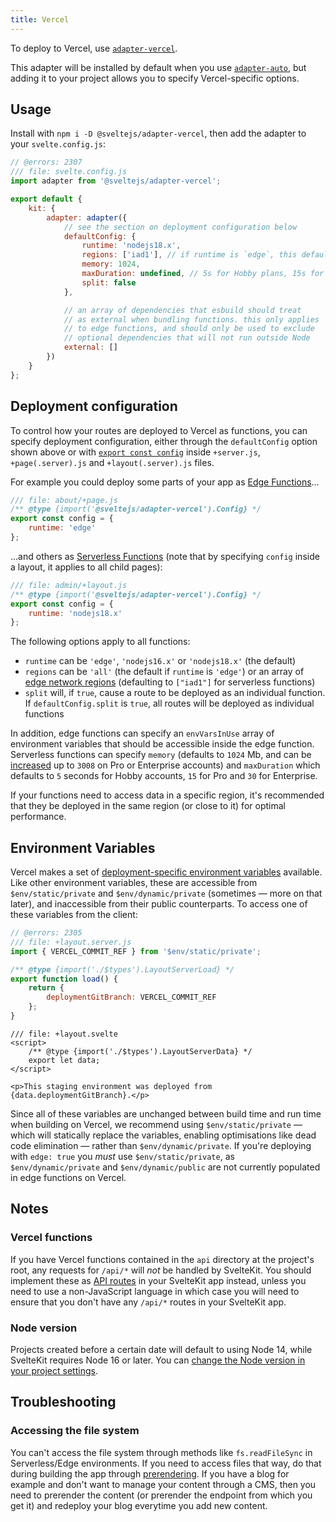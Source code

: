 ```yaml
---
title: Vercel
---
```


To deploy to Vercel, use [`adapter-vercel`](https://github.com/sveltejs/kit/tree/master/packages/adapter-vercel).

This adapter will be installed by default when you use [`adapter-auto`](adapter-auto), but adding it to your project allows you to specify Vercel-specific options.

## Usage

Install with `npm i -D @sveltejs/adapter-vercel`, then add the adapter to your `svelte.config.js`:

```js
// @errors: 2307
/// file: svelte.config.js
import adapter from '@sveltejs/adapter-vercel';

export default {
	kit: {
		adapter: adapter({
			// see the section on deployment configuration below
			defaultConfig: {
				runtime: 'nodejs18.x',
				regions: ['iad1'], // if runtime is `edge`, this defaults to `all`
				memory: 1024,
				maxDuration: undefined, // 5s for Hobby plans, 15s for Pro, 30s for Enterprise
				split: false
			},

			// an array of dependencies that esbuild should treat
			// as external when bundling functions. this only applies
			// to edge functions, and should only be used to exclude
			// optional dependencies that will not run outside Node
			external: []
		})
	}
};
```

## Deployment configuration

To control how your routes are deployed to Vercel as functions, you can specify deployment configuration, either through the `defaultConfig` option shown above or with [`export const config`](/docs/page-options#config) inside `+server.js`, `+page(.server).js` and `+layout(.server).js` files.

For example you could deploy some parts of your app as [Edge Functions](https://vercel.com/docs/concepts/functions/edge-functions)...

```js
/// file: about/+page.js
/** @type {import('@sveltejs/adapter-vercel').Config} */
export const config = {
	runtime: 'edge'
};
```

...and others as [Serverless Functions](https://vercel.com/docs/concepts/functions/serverless-functions)  (note that by specifying `config` inside a layout, it applies to all child pages):

```js
/// file: admin/+layout.js
/** @type {import('@sveltejs/adapter-vercel').Config} */
export const config = {
	runtime: 'nodejs18.x'
};
```

The following options apply to all functions:

- `runtime` can be `'edge'`, `'nodejs16.x'` or `'nodejs18.x'` (the default)
- `regions` can be `'all'` (the default if `runtime` is `'edge'`) or an array of [edge network regions](https://vercel.com/docs/concepts/edge-network/regions) (defaulting to `["iad1"]` for serverless functions)
- `split` will, if `true`, cause a route to be deployed as an individual function. If `defaultConfig.split` is `true`, all routes will be deployed as individual functions

In addition, edge functions can specify an `envVarsInUse` array of environment variables that should be accessible inside the edge function. Serverless functions can specify `memory` (defaults to `1024` Mb, and can be [increased](https://vercel.com/docs/concepts/limits/overview#serverless-function-memory) up to `3008` on Pro or Enterprise accounts) and `maxDuration` which defaults to `5` seconds for Hobby accounts, `15` for Pro and `30` for Enterprise.

If your functions need to access data in a specific region, it's recommended that they be deployed in the same region (or close to it) for optimal performance.

## Environment Variables

Vercel makes a set of [deployment-specific environment variables](https://vercel.com/docs/concepts/projects/environment-variables#system-environment-variables) available. Like other environment variables, these are accessible from `$env/static/private` and `$env/dynamic/private` (sometimes — more on that later), and inaccessible from their public counterparts. To access one of these variables from the client:

```js
// @errors: 2305
/// file: +layout.server.js
import { VERCEL_COMMIT_REF } from '$env/static/private';

/** @type {import('./$types').LayoutServerLoad} */
export function load() {
	return {
		deploymentGitBranch: VERCEL_COMMIT_REF
	};
}
```

```svelte
/// file: +layout.svelte
<script>
	/** @type {import('./$types').LayoutServerData} */
	export let data;
</script>

<p>This staging environment was deployed from {data.deploymentGitBranch}.</p>
```

Since all of these variables are unchanged between build time and run time when building on Vercel, we recommend using `$env/static/private` — which will statically replace the variables, enabling optimisations like dead code elimination — rather than `$env/dynamic/private`. If you're deploying with `edge: true` you _must_ use `$env/static/private`, as `$env/dynamic/private` and `$env/dynamic/public` are not currently populated in edge functions on Vercel.

## Notes

### Vercel functions

If you have Vercel functions contained in the `api` directory at the project's root, any requests for `/api/*` will _not_ be handled by SvelteKit. You should implement these as [API routes](https://kit.svelte.dev/docs/routing#server) in your SvelteKit app instead, unless you need to use a non-JavaScript language in which case you will need to ensure that you don't have any `/api/*` routes in your SvelteKit app.

### Node version

Projects created before a certain date will default to using Node 14, while SvelteKit requires Node 16 or later. You can [change the Node version in your project settings](https://vercel.com/docs/concepts/functions/serverless-functions/runtimes/node-js#node.js-version).

## Troubleshooting

### Accessing the file system

You can't access the file system through methods like `fs.readFileSync` in Serverless/Edge environments. If you need to access files that way, do that during building the app through [prerendering](https://kit.svelte.dev/docs/page-options#prerender). If you have a blog for example and don't want to manage your content through a CMS, then you need to prerender the content (or prerender the endpoint from which you get it) and redeploy your blog everytime you add new content.
